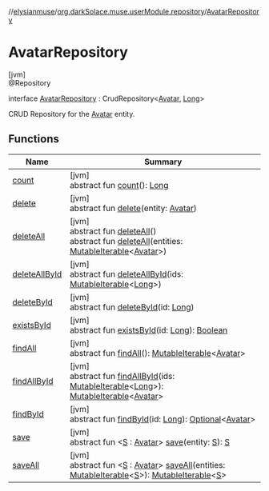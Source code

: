 //[elysianmuse](../../../index.md)/[org.darkSolace.muse.userModule.repository](../index.md)/[AvatarRepository](index.md)

# AvatarRepository

[jvm]\
@Repository

interface [AvatarRepository](index.md) : CrudRepository&lt;[Avatar](../../org.darkSolace.muse.userModule.model/-avatar/index.md), [Long](https://kotlinlang.org/api/latest/jvm/stdlib/kotlin/-long/index.html)&gt; 

CRUD Repository for the [Avatar](../../org.darkSolace.muse.userModule.model/-avatar/index.md) entity.

## Functions

| Name | Summary |
|---|---|
| [count](../-user-settings-repository/index.md#-1347258675%2FFunctions%2F-1216412040) | [jvm]<br>abstract fun [count](../-user-settings-repository/index.md#-1347258675%2FFunctions%2F-1216412040)(): [Long](https://kotlinlang.org/api/latest/jvm/stdlib/kotlin/-long/index.html) |
| [delete](index.md#422647603%2FFunctions%2F-1216412040) | [jvm]<br>abstract fun [delete](index.md#422647603%2FFunctions%2F-1216412040)(entity: [Avatar](../../org.darkSolace.muse.userModule.model/-avatar/index.md)) |
| [deleteAll](../-user-settings-repository/index.md#87931462%2FFunctions%2F-1216412040) | [jvm]<br>abstract fun [deleteAll](../-user-settings-repository/index.md#87931462%2FFunctions%2F-1216412040)()<br>abstract fun [deleteAll](index.md#312126962%2FFunctions%2F-1216412040)(entities: [MutableIterable](https://kotlinlang.org/api/latest/jvm/stdlib/kotlin.collections/-mutable-iterable/index.html)&lt;[Avatar](../../org.darkSolace.muse.userModule.model/-avatar/index.md)&gt;) |
| [deleteAllById](../-user-settings-repository/index.md#897308593%2FFunctions%2F-1216412040) | [jvm]<br>abstract fun [deleteAllById](../-user-settings-repository/index.md#897308593%2FFunctions%2F-1216412040)(ids: [MutableIterable](https://kotlinlang.org/api/latest/jvm/stdlib/kotlin.collections/-mutable-iterable/index.html)&lt;[Long](https://kotlinlang.org/api/latest/jvm/stdlib/kotlin/-long/index.html)&gt;) |
| [deleteById](../-user-settings-repository/index.md#-1865927624%2FFunctions%2F-1216412040) | [jvm]<br>abstract fun [deleteById](../-user-settings-repository/index.md#-1865927624%2FFunctions%2F-1216412040)(id: [Long](https://kotlinlang.org/api/latest/jvm/stdlib/kotlin/-long/index.html)) |
| [existsById](../-user-settings-repository/index.md#-1245749783%2FFunctions%2F-1216412040) | [jvm]<br>abstract fun [existsById](../-user-settings-repository/index.md#-1245749783%2FFunctions%2F-1216412040)(id: [Long](https://kotlinlang.org/api/latest/jvm/stdlib/kotlin/-long/index.html)): [Boolean](https://kotlinlang.org/api/latest/jvm/stdlib/kotlin/-boolean/index.html) |
| [findAll](../-user-settings-repository/index.md#432803092%2FFunctions%2F-1216412040) | [jvm]<br>abstract fun [findAll](../-user-settings-repository/index.md#432803092%2FFunctions%2F-1216412040)(): [MutableIterable](https://kotlinlang.org/api/latest/jvm/stdlib/kotlin.collections/-mutable-iterable/index.html)&lt;[Avatar](../../org.darkSolace.muse.userModule.model/-avatar/index.md)&gt; |
| [findAllById](../-user-settings-repository/index.md#-2014544349%2FFunctions%2F-1216412040) | [jvm]<br>abstract fun [findAllById](../-user-settings-repository/index.md#-2014544349%2FFunctions%2F-1216412040)(ids: [MutableIterable](https://kotlinlang.org/api/latest/jvm/stdlib/kotlin.collections/-mutable-iterable/index.html)&lt;[Long](https://kotlinlang.org/api/latest/jvm/stdlib/kotlin/-long/index.html)&gt;): [MutableIterable](https://kotlinlang.org/api/latest/jvm/stdlib/kotlin.collections/-mutable-iterable/index.html)&lt;[Avatar](../../org.darkSolace.muse.userModule.model/-avatar/index.md)&gt; |
| [findById](../-user-settings-repository/index.md#635093510%2FFunctions%2F-1216412040) | [jvm]<br>abstract fun [findById](../-user-settings-repository/index.md#635093510%2FFunctions%2F-1216412040)(id: [Long](https://kotlinlang.org/api/latest/jvm/stdlib/kotlin/-long/index.html)): [Optional](https://docs.oracle.com/javase/8/docs/api/java/util/Optional.html)&lt;[Avatar](../../org.darkSolace.muse.userModule.model/-avatar/index.md)&gt; |
| [save](index.md#-340270783%2FFunctions%2F-1216412040) | [jvm]<br>abstract fun &lt;[S](index.md#-340270783%2FFunctions%2F-1216412040) : [Avatar](../../org.darkSolace.muse.userModule.model/-avatar/index.md)&gt; [save](index.md#-340270783%2FFunctions%2F-1216412040)(entity: [S](index.md#-340270783%2FFunctions%2F-1216412040)): [S](index.md#-340270783%2FFunctions%2F-1216412040) |
| [saveAll](index.md#-1747135708%2FFunctions%2F-1216412040) | [jvm]<br>abstract fun &lt;[S](index.md#-1747135708%2FFunctions%2F-1216412040) : [Avatar](../../org.darkSolace.muse.userModule.model/-avatar/index.md)&gt; [saveAll](index.md#-1747135708%2FFunctions%2F-1216412040)(entities: [MutableIterable](https://kotlinlang.org/api/latest/jvm/stdlib/kotlin.collections/-mutable-iterable/index.html)&lt;[S](index.md#-1747135708%2FFunctions%2F-1216412040)&gt;): [MutableIterable](https://kotlinlang.org/api/latest/jvm/stdlib/kotlin.collections/-mutable-iterable/index.html)&lt;[S](index.md#-1747135708%2FFunctions%2F-1216412040)&gt; |

